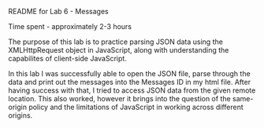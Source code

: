 README for Lab 6 - Messages

Time spent - approximately 2-3 hours

The purpose of this lab is to practice parsing JSON data using the XMLHttpRequest object in JavaScript, along with 
understanding the capabilites of client-side JavaScript.

In this lab I was successfully able to open the JSON file, parse through the data and print out the messages into the
Messages ID in my html file. After having success with that, I tried to access JSON data from the given remote location. 
This also worked, however it brings into the question of the same-origin policy and the limitations of JavaScript in working 
across different origins.

